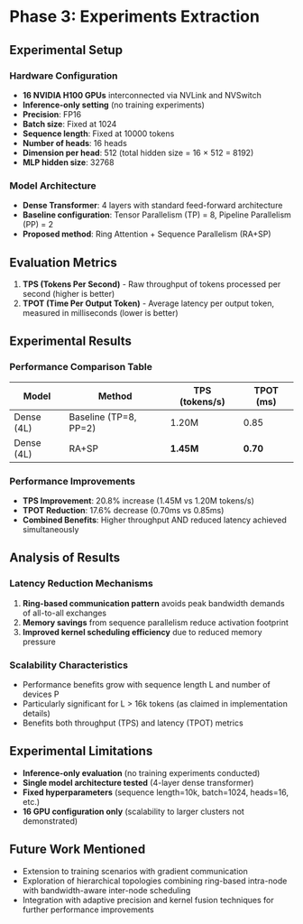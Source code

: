 # Phase 3: Experiments Extraction

## Experimental Setup
### Hardware Configuration
- **16 NVIDIA H100 GPUs** interconnected via NVLink and NVSwitch
- **Inference-only setting** (no training experiments)
- **Precision**: FP16
- **Batch size**: Fixed at 1024
- **Sequence length**: Fixed at 10000 tokens
- **Number of heads**: 16 heads
- **Dimension per head**: 512 (total hidden size = 16 × 512 = 8192)
- **MLP hidden size**: 32768

### Model Architecture
- **Dense Transformer**: 4 layers with standard feed-forward architecture
- **Baseline configuration**: Tensor Parallelism (TP) = 8, Pipeline Parallelism (PP) = 2
- **Proposed method**: Ring Attention + Sequence Parallelism (RA+SP)

## Evaluation Metrics
1. **TPS (Tokens Per Second)** - Raw throughput of tokens processed per second (higher is better)
2. **TPOT (Time Per Output Token)** - Average latency per output token, measured in milliseconds (lower is better)

## Experimental Results

### Performance Comparison Table
| Model      | Method                | TPS (tokens/s) | TPOT (ms) |
|------------|-----------------------|----------------|-----------|
| Dense (4L) | Baseline (TP=8, PP=2) | 1.20M          | 0.85      |
| Dense (4L) | RA+SP                 | **1.45M**      | **0.70**  |

### Performance Improvements
- **TPS Improvement**: 20.8% increase (1.45M vs 1.20M tokens/s)
- **TPOT Reduction**: 17.6% decrease (0.70ms vs 0.85ms)
- **Combined Benefits**: Higher throughput AND reduced latency achieved simultaneously

## Analysis of Results
### Latency Reduction Mechanisms
1. **Ring-based communication pattern** avoids peak bandwidth demands of all-to-all exchanges
2. **Memory savings** from sequence parallelism reduce activation footprint
3. **Improved kernel scheduling efficiency** due to reduced memory pressure

### Scalability Characteristics
- Performance benefits grow with sequence length L and number of devices P
- Particularly significant for L > 16k tokens (as claimed in implementation details)
- Benefits both throughput (TPS) and latency (TPOT) metrics

## Experimental Limitations
- **Inference-only evaluation** (no training experiments conducted)
- **Single model architecture tested** (4-layer dense transformer)
- **Fixed hyperparameters** (sequence length=10k, batch=1024, heads=16, etc.)
- **16 GPU configuration only** (scalability to larger clusters not demonstrated)

## Future Work Mentioned
- Extension to training scenarios with gradient communication
- Exploration of hierarchical topologies combining ring-based intra-node with bandwidth-aware inter-node scheduling
- Integration with adaptive precision and kernel fusion techniques for further performance improvements